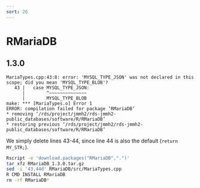 ```yaml
---
sort: 26
---
```


# RMariaDB

## 1.3.0

```
MariaTypes.cpp:43:8: error: 'MYSQL_TYPE_JSON' was not declared in this scope; did you mean 'MYSQL_TYPE_BLOB'?
   43 |   case MYSQL_TYPE_JSON:
      |        ^~~~~~~~~~~~~~~
      |        MYSQL_TYPE_BLOB
make: *** [MariaTypes.o] Error 1
ERROR: compilation failed for package ‘RMariaDB’
* removing ‘/rds/project/jmmh2/rds-jmmh2-public_databases/software/R/RMariaDB’
* restoring previous ‘/rds/project/jmmh2/rds-jmmh2-public_databases/software/R/RMariaDB’
```

We simply delete lines 43-44, since line 44 is also the default (`return MY_STR;`).

```bash
Rscript -e 'download.packages("RMariaDB",".")'
tar xfz RMariaDB_1.3.0.tar.gz
sed -i '43,44d' RMariaDB/src/MariaTypes.cpp
R CMD INSTALL RMariaDB
rm -rf RMariaDB*
```
